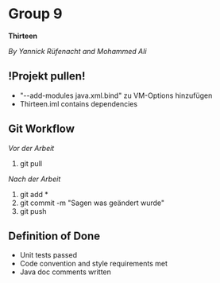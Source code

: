 # Group 9

**Thirteen**

*By Yannick Rüfenacht and Mohammed Ali*


## !Projekt pullen!
* "--add-modules java.xml.bind" zu VM-Options hinzufügen
* Thirteen.iml contains dependencies


## Git Workflow

*Vor der Arbeit*

1. git pull

*Nach der Arbeit*

1. git add *
2. git commit -m "Sagen was geändert wurde"
3. git push


## Definition of Done

* Unit tests passed
* Code convention and style requirements met
* Java doc comments written